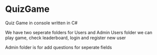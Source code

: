 # QuizGame
Quiz Game in console written in C#

We have two seperate folders for Users and Admin
Users folder we can play game, check leaderboard, login and register new user

Admin folder is for add questions for seperate fields

